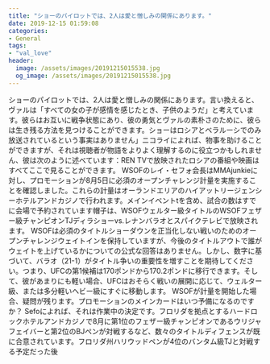 ```yaml
---
title: "ショーのパイロットでは、2人は愛と憎しみの関係にあります。"
date: 2019-12-15 01:59:08
categories:
- General
tags:
- "val_love"
header:
  image: /assets/images/20191215015538.jpg
  og_image: /assets/images/20191215015538.jpg
---
```


ショーのパイロットでは、2人は愛と憎しみの関係にあります。言い換えると、ヴァルは「すべての女の子が感情を感じたとき、子供のようだ」と考えています。彼らはお互いに戦争状態にあり、彼の勇気とヴァルの素朴さのために、彼らは生き残る方法を見つけることができます。ショーはロシアとベラルーシでのみ放送されているという事実はありません」ニコライによれば、物事を助けることができますが、それは視聴者が物語をよりよく理解するのに役立つかもしれません、彼は次のように述べています：REN TVで放映されたロシアの番組や映画はすべてここで見ることができます。 WSOFのレイ・セフォ会長はMMAjunkieに対し、プロモーションが8月5日に必須のオープンチャレンジ計量を実施することを確認しました。これらの計量はオーランドエリアのハイアットリージェンシーホテルアンドカジノで行われます。メインイベントtを含め、試合の数はすでに会場で予約されています帽子は、WSOFウェルター級タイトルのWSOFフェザー級チャンピオンTJディラショーvs.レナンバラオとスパイクテレビで放映されます。 WSOFは必須のタイトルショーダウンを正当化しない戦いのためのオープンチャレンジウェイトインを保持していますが、今後のタイトルアウトで誰がウェイトを上げているかについての公式な回答はありません。しかし、数字に基づいて、バラオ（21-1）がタイトル争いの重要性を増すことを期待してください。つまり、UFCの第1候補は170ポンドから170.2ポンドに移行できます。そして、彼があまりにも軽い場合、UFCはおそらく戦いの展開に応じて、ウェルター級、または多分軽いヘビー級にすぐに移動します。 WSOFが計量を開始した場合、疑問が残ります。プロモーションのメインカードはいつ予備になるのですか？ Sefoによれば、それは作業中の決定です。フロリダを拠点とするハードロックホテルアンドカジノで8月に第1位のフェザー級チャンピオンであるウリジャフェイバーと第2位のBJペンが対戦するなど、数々のタイトルディフェンスが既に合意されています。フロリダ州ハリウッドペンが4位のバンタム級TJと対戦する予定だった後
